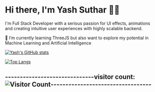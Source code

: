 

# Hi there, I'm Yash Suthar 👋🏻

                                                                                           

I'm Full Stack Developer with a serious passion for UI effects, animations             
and creating intuitive user experiences with highly scalable backend.


🌱 I’m currently learning ThreeJS but also want to explore my 
potential in Machine Learning and Artificial Intelligence




[![Yash's GitHub stats](https://github-readme-stats.vercel.app/api?username=yashsuthar010)](https://github.com/yashsuthar010/github-readme-stats)


[![Top Langs](https://github-readme-stats.vercel.app/api/top-langs/?username=yashsuthar010)](https://github.com/yashsuthar010/github-readme-stats)



## ------------------------------visitor count: ![Visitor Count](https://profile-counter.glitch.me/yashsuthar010/count.svg)----------------------------------
